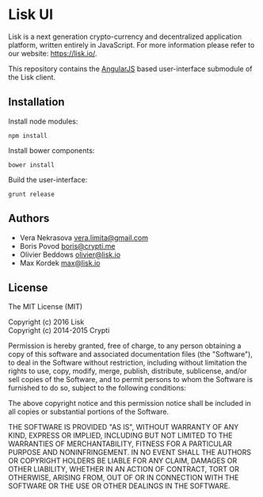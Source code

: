 # Lisk UI

Lisk is a next generation crypto-currency and decentralized application platform, written entirely in JavaScript. For more information please refer to our website: https://lisk.io/.

This repository contains the [AngularJS](https://angularjs.org/) based user-interface submodule of the Lisk client.

## Installation

Install node modules:

```
npm install
```

Install bower components:

```
bower install
```

Build the user-interface:

```
grunt release
```

## Authors

- Vera Nekrasova <vera.limita@gmail.com>
- Boris Povod <boris@crypti.me>
- Olivier Beddows <olivier@lisk.io>
- Max Kordek <max@lisk.io>

## License

The MIT License (MIT)  

Copyright (c) 2016 Lisk  
Copyright (c) 2014-2015 Crypti  

Permission is hereby granted, free of charge, to any person obtaining a copy of this software and associated documentation files (the "Software"), to deal in the Software without restriction, including without limitation the rights to use, copy, modify, merge, publish, distribute, sublicense, and/or sell copies of the Software, and to permit persons to whom the Software is furnished to do so, subject to the following conditions:  

The above copyright notice and this permission notice shall be included in all copies or substantial portions of the Software.

THE SOFTWARE IS PROVIDED "AS IS", WITHOUT WARRANTY OF ANY KIND, EXPRESS OR IMPLIED, INCLUDING BUT NOT LIMITED TO THE WARRANTIES OF MERCHANTABILITY, FITNESS FOR A PARTICULAR PURPOSE AND NONINFRINGEMENT. IN NO EVENT SHALL THE AUTHORS OR COPYRIGHT HOLDERS BE LIABLE FOR ANY CLAIM, DAMAGES OR OTHER LIABILITY, WHETHER IN AN ACTION OF CONTRACT, TORT OR OTHERWISE, ARISING FROM, OUT OF OR IN CONNECTION WITH THE SOFTWARE OR THE USE OR OTHER DEALINGS IN THE SOFTWARE.
